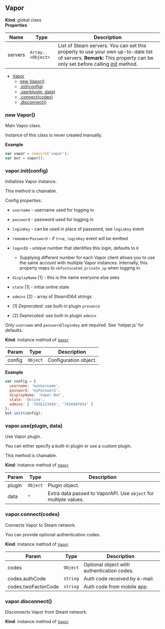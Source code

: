 <a name="Vapor"></a>

## Vapor
**Kind**: global class  
**Properties**

| Name | Type | Description |
| --- | --- | --- |
| servers | <code>Array.&lt;Object&gt;</code> | List of Steam servers. You can set this property to use your own up-to-date list of servers. **Remark:** This property can be only set before calling [init](#Vapor+init) method. |


* [Vapor](#Vapor)
    * [new Vapor()](#new_Vapor_new)
    * [.init(config)](#Vapor+init)
    * [.use(plugin, data)](#Vapor+use)
    * [.connect(codes)](#Vapor+connect)
    * [.disconnect()](#Vapor+disconnect)

<a name="new_Vapor_new"></a>

### new Vapor()
Main Vapor class.

Instance of this class is never created manually.

**Example**  
```js
var vapor = require('vapor');
var bot = vapor();
```
<a name="Vapor+init"></a>

### vapor.init(config)
Initializes Vapor instance.

This method is chainable.

Config properties:
* `username` - username used for logging in
* `password` - password used for logging in
* `loginKey` - can be used in place of password, see `loginKey` event
* `rememberPassword` - if `true`, `loginKey` event will be emitted
* `logonID` - unique number that identifies this login, defaults to `0`
  * Supplying different number for each Vapor client allows you to use the same
  account with multiple Vapor instances. Internally, this property maps to
  `obfustucated_private_ip` when logging in.
* `displayName` [1] - this is the name everyone else sees
* `state` [1] - initial online state
* `admins` [2] - array of SteamID64 strings


* [1] *Deprecated:* use built-in plugin `presence`
* [2] *Deprecated:* use built-in plugin `admins`

Only `username` and `password`/`loginKey` are required. See 'helper.js' for defaults.

**Kind**: instance method of <code>[Vapor](#Vapor)</code>  

| Param | Type | Description |
| --- | --- | --- |
| config | <code>Object</code> | Configuration object. |

**Example**  
```js
var config = {
  username: 'myUsername',
  password: 'myPassword',
  displayName: 'Vapor Bot',
  state: 'Online',
  admins: [ '7656123456', '7656987654' ]
};
bot.init(config);
```
<a name="Vapor+use"></a>

### vapor.use(plugin, data)
Use Vapor plugin.

You can either specify a built-in plugin or use a custom plugin.

This method is chainable.

**Kind**: instance method of <code>[Vapor](#Vapor)</code>  

| Param | Type | Description |
| --- | --- | --- |
| plugin | <code>Object</code> | Plugin object. |
| data | <code>\*</code> | Extra data passed to VaporAPI. Use `object` for multiple values. |

<a name="Vapor+connect"></a>

### vapor.connect(codes)
Connects Vapor to Steam network.

You can provide optional authentication codes.

**Kind**: instance method of <code>[Vapor](#Vapor)</code>  

| Param | Type | Description |
| --- | --- | --- |
| codes | <code>Object</code> | Optional object with authentication codes. |
| codes.authCode | <code>string</code> | Auth code received by e-mail. |
| codes.twoFactorCode | <code>string</code> | Auth code from mobile app. |

<a name="Vapor+disconnect"></a>

### vapor.disconnect()
Disconnects Vapor from Steam network.

**Kind**: instance method of <code>[Vapor](#Vapor)</code>  
